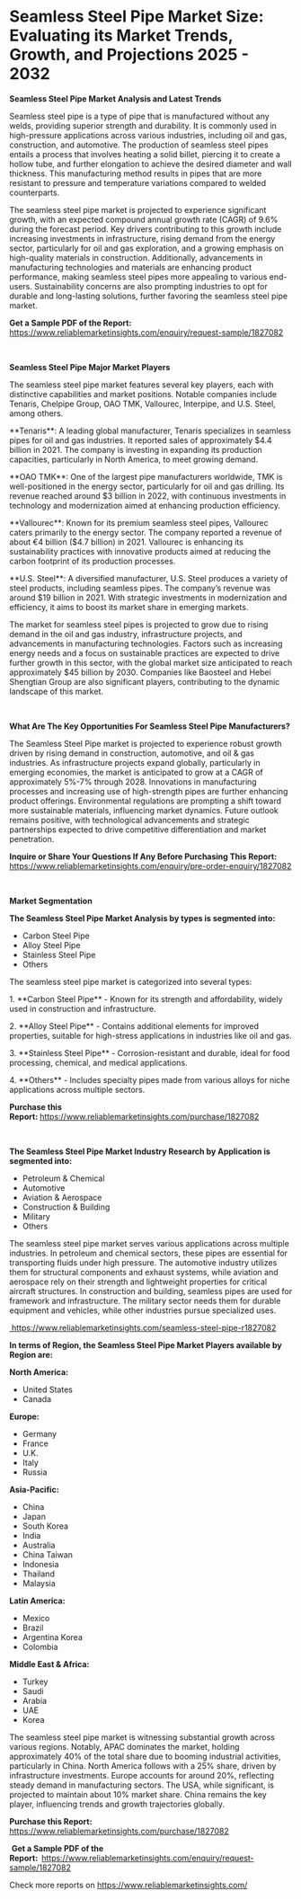 <p><h1>Seamless Steel Pipe Market Size: Evaluating its Market Trends, Growth, and Projections 2025 - 2032</h1></p><p><strong>Seamless Steel Pipe Market Analysis and Latest Trends</strong></p>
<p><p>Seamless steel pipe is a type of pipe that is manufactured without any welds, providing superior strength and durability. It is commonly used in high-pressure applications across various industries, including oil and gas, construction, and automotive. The production of seamless steel pipes entails a process that involves heating a solid billet, piercing it to create a hollow tube, and further elongation to achieve the desired diameter and wall thickness. This manufacturing method results in pipes that are more resistant to pressure and temperature variations compared to welded counterparts.</p><p>The seamless steel pipe market is projected to experience significant growth, with an expected compound annual growth rate (CAGR) of 9.6% during the forecast period. Key drivers contributing to this growth include increasing investments in infrastructure, rising demand from the energy sector, particularly for oil and gas exploration, and a growing emphasis on high-quality materials in construction. Additionally, advancements in manufacturing technologies and materials are enhancing product performance, making seamless steel pipes more appealing to various end-users. Sustainability concerns are also prompting industries to opt for durable and long-lasting solutions, further favoring the seamless steel pipe market.</p></p>
<p><strong>Get a Sample PDF of the Report:&nbsp;</strong> <a href="https://www.reliablemarketinsights.com/enquiry/request-sample/1827082?utm_campaign=3517&utm_medium=2&utm_source=Github&utm_content=ia&utm_term=02042025&utm_id=seamless-steel-pipe">https://www.reliablemarketinsights.com/enquiry/request-sample/1827082</a></p>
<p>&nbsp;</p>
<p><strong>Seamless Steel Pipe Major Market Players</strong></p>
<p><p>The seamless steel pipe market features several key players, each with distinctive capabilities and market positions. Notable companies include Tenaris, Chelpipe Group, OAO TMK, Vallourec, Interpipe, and U.S. Steel, among others. </p><p>**Tenaris**: A leading global manufacturer, Tenaris specializes in seamless pipes for oil and gas industries. It reported sales of approximately $4.4 billion in 2021. The company is investing in expanding its production capacities, particularly in North America, to meet growing demand.</p><p>**OAO TMK**: One of the largest pipe manufacturers worldwide, TMK is well-positioned in the energy sector, particularly for oil and gas drilling. Its revenue reached around $3 billion in 2022, with continuous investments in technology and modernization aimed at enhancing production efficiency.</p><p>**Vallourec**: Known for its premium seamless steel pipes, Vallourec caters primarily to the energy sector. The company reported a revenue of about €4 billion ($4.7 billion) in 2021. Vallourec is enhancing its sustainability practices with innovative products aimed at reducing the carbon footprint of its production processes.</p><p>**U.S. Steel**: A diversified manufacturer, U.S. Steel produces a variety of steel products, including seamless pipes. The company’s revenue was around $19 billion in 2021. With strategic investments in modernization and efficiency, it aims to boost its market share in emerging markets.</p><p>The market for seamless steel pipes is projected to grow due to rising demand in the oil and gas industry, infrastructure projects, and advancements in manufacturing technologies. Factors such as increasing energy needs and a focus on sustainable practices are expected to drive further growth in this sector, with the global market size anticipated to reach approximately $45 billion by 2030. Companies like Baosteel and Hebei Shengtian Group are also significant players, contributing to the dynamic landscape of this market.</p></p>
<p>&nbsp;</p>
<p><strong>What Are The Key Opportunities For Seamless Steel Pipe Manufacturers?</strong></p>
<p><p>The Seamless Steel Pipe market is projected to experience robust growth driven by rising demand in construction, automotive, and oil & gas industries. As infrastructure projects expand globally, particularly in emerging economies, the market is anticipated to grow at a CAGR of approximately 5%-7% through 2028. Innovations in manufacturing processes and increasing use of high-strength pipes are further enhancing product offerings. Environmental regulations are prompting a shift toward more sustainable materials, influencing market dynamics. Future outlook remains positive, with technological advancements and strategic partnerships expected to drive competitive differentiation and market penetration.</p></p>
<p><strong>Inquire or Share Your Questions If Any Before Purchasing This Report:</strong> <a href="https://www.reliablemarketinsights.com/enquiry/pre-order-enquiry/1827082?utm_campaign=3517&utm_medium=2&utm_source=Github&utm_content=ia&utm_term=02042025&utm_id=seamless-steel-pipe">https://www.reliablemarketinsights.com/enquiry/pre-order-enquiry/1827082</a></p>
<p>&nbsp;</p>
<p><strong>Market Segmentation</strong></p>
<p><strong>The Seamless Steel Pipe Market Analysis by types is segmented into:</strong></p>
<p><ul><li>Carbon Steel Pipe</li><li>Alloy Steel Pipe</li><li>Stainless Steel Pipe</li><li>Others</li></ul></p>
<p><p>The seamless steel pipe market is categorized into several types: </p><p>1. **Carbon Steel Pipe** - Known for its strength and affordability, widely used in construction and infrastructure. </p><p>2. **Alloy Steel Pipe** - Contains additional elements for improved properties, suitable for high-stress applications in industries like oil and gas. </p><p>3. **Stainless Steel Pipe** - Corrosion-resistant and durable, ideal for food processing, chemical, and medical applications. </p><p>4. **Others** - Includes specialty pipes made from various alloys for niche applications across multiple sectors.</p></p>
<p><strong>Purchase this Report:&nbsp;</strong><a href="https://www.reliablemarketinsights.com/purchase/1827082?utm_campaign=3517&utm_medium=2&utm_source=Github&utm_content=ia&utm_term=02042025&utm_id=seamless-steel-pipe">https://www.reliablemarketinsights.com/purchase/1827082</a></p>
<p>&nbsp;</p>
<p><strong>The Seamless Steel Pipe Market Industry Research by Application is segmented into:</strong></p>
<p><ul><li>Petroleum & Chemical</li><li>Automotive</li><li>Aviation & Aerospace</li><li>Construction & Building</li><li>Military</li><li>Others</li></ul></p>
<p><p>The seamless steel pipe market serves various applications across multiple industries. In petroleum and chemical sectors, these pipes are essential for transporting fluids under high pressure. The automotive industry utilizes them for structural components and exhaust systems, while aviation and aerospace rely on their strength and lightweight properties for critical aircraft structures. In construction and building, seamless pipes are used for framework and infrastructure. The military sector needs them for durable equipment and vehicles, while other industries pursue specialized uses.</p></p>
<p><a href="https://www.reliablemarketinsights.com/seamless-steel-pipe-r1827082?utm_campaign=3517&utm_medium=2&utm_source=Github&utm_content=ia&utm_term=02042025&utm_id=seamless-steel-pipe">&nbsp;https://www.reliablemarketinsights.com/seamless-steel-pipe-r1827082</a></p>
<p><strong>In terms of Region, the Seamless Steel Pipe Market Players available by Region are:</strong></p>
<p>
    <p> <strong> North America: </strong>
        <ul>
            <li>United States</li>
            <li>Canada</li>
        </ul>
        </p> 
    <p> <strong> Europe: </strong>
        <ul>
            <li>Germany</li>
            <li>France</li>
            <li>U.K.</li>
            <li>Italy</li>
            <li>Russia</li>
        </ul>
        </p> 
    <p> <strong> Asia-Pacific: </strong>
        <ul>
            <li>China</li>
            <li>Japan</li>
            <li>South Korea</li>
            <li>India</li>
            <li>Australia</li>
            <li>China Taiwan</li>
            <li>Indonesia</li>
            <li>Thailand</li>
            <li>Malaysia</li>
        </ul>
        </p> 
    <p> <strong> Latin America: </strong>
        <ul>
            <li>Mexico</li>
            <li>Brazil</li>
            <li>Argentina Korea</li>
            <li>Colombia</li>
        </ul>
        </p> 
    <p> <strong> Middle East & Africa: </strong>
        <ul>
            <li>Turkey</li>
            <li>Saudi</li>
            <li>Arabia</li>
            <li>UAE</li>
            <li>Korea</li>
        </ul>
    </p>
    </p>
<p><p>The seamless steel pipe market is witnessing substantial growth across various regions. Notably, APAC dominates the market, holding approximately 40% of the total share due to booming industrial activities, particularly in China. North America follows with a 25% share, driven by infrastructure investments. Europe accounts for around 20%, reflecting steady demand in manufacturing sectors. The USA, while significant, is projected to maintain about 10% market share. China remains the key player, influencing trends and growth trajectories globally.</p></p>
<p><strong>Purchase this Report: </strong><a href="https://www.reliablemarketinsights.com/purchase/1827082?utm_campaign=3517&utm_medium=2&utm_source=Github&utm_content=ia&utm_term=02042025&utm_id=seamless-steel-pipe">https://www.reliablemarketinsights.com/purchase/1827082</a></p>
<p>&nbsp;<strong>Get a Sample PDF of the Report:&nbsp;&nbsp;</strong><a href="https://www.reliablemarketinsights.com/enquiry/request-sample/1827082?utm_campaign=3517&utm_medium=2&utm_source=Github&utm_content=ia&utm_term=02042025&utm_id=seamless-steel-pipe">https://www.reliablemarketinsights.com/enquiry/request-sample/1827082</a></p>
<p><strong></strong></p>
<p>Check more reports on <a href="https://www.reliablemarketinsights.com/?utm_campaign=3517&utm_medium=2&utm_source=Github&utm_content=ia&utm_term=02042025&utm_id=seamless-steel-pipe">https://www.reliablemarketinsights.com/</a></p>